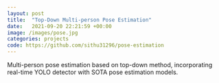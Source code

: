 ```yaml
---
layout: post
title:  "Top-Down Multi-person Pose Estimation"
date:   2021-09-20 22:21:59 +00:00
image: /images/pose.jpg
categories: projects
code: https://github.com/sithu31296/pose-estimation
---
```

Multi-person pose estimation based on top-down method, incorporating real-time YOLO detector with SOTA pose estimation models.
